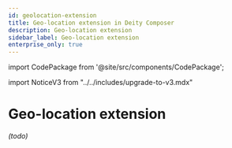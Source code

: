 ```yaml
---
id: geolocation-extension
title: Geo-location extension in Deity Composer
description: Geo-location extension
sidebar_label: Geo-location extension
enterprise_only: true
---
```


import CodePackage from '@site/src/components/CodePackage';

import NoticeV3 from "../../includes/upgrade-to-v3.mdx"

# Geo-location extension



<CodePackage name="@deity/falcon-geo-location-extension" /> 



_(todo)_